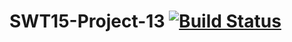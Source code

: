 SWT15-Project-13 [![Build Status](https://travis-ci.org/HPI-SWA-Teaching/SWT15-Project-13.svg?branch=master)](https://travis-ci.org/HPI-SWA-Teaching/SWT15-Project-13)
===================
